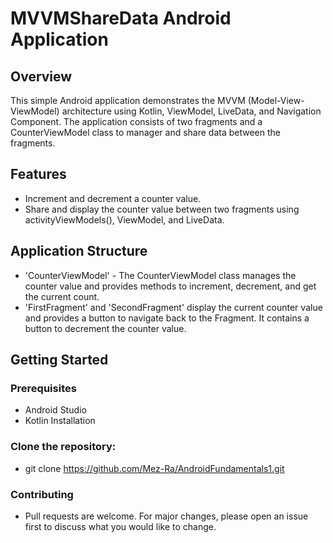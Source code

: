 # MVVMShareData Android Application

## Overview

This simple Android application demonstrates the MVVM (Model-View-ViewModel) architecture using Kotlin, ViewModel, LiveData, and Navigation Component. The application consists of two 
fragments and a CounterViewModel class to manager and share data between the fragments.

## Features

* Increment and decrement a counter value.
* Share and display the counter value between two fragments using activityViewModels(), ViewModel, and LiveData.

## Application Structure

* 'CounterViewModel' - The CounterViewModel class manages the counter value and provides methods to increment, decrement, and get the current count.
* 'FirstFragment' and 'SecondFragment' display the current counter value and provides a button to navigate back to the Fragment. It contains a button to decrement the counter value.

## Getting Started

### Prerequisites

* Android Studio
* Kotlin Installation

### Clone the repository:

* git clone https://github.com/Mez-Ra/AndroidFundamentals1.git

### Contributing

* Pull requests are welcome. For major changes, please open an issue first to discuss what you would like to change.
